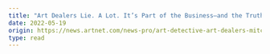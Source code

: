 ```yaml
---
title: "Art Dealers Lie. A Lot. It’s Part of the Business—and the Truth Is Nearly Impossible to Prove. But We Found Some Receipts | Artnet News"
date: 2022-05-19
origin: https://news.artnet.com/news-pro/art-detective-art-dealers-mitchell-2115787
type: read
---
```


